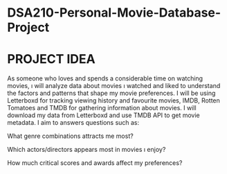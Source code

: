 # DSA210-Personal-Movie-Database-Project

# PROJECT IDEA

As someone who loves and spends a considerable time on watching movies, ı will analyze data about movies ı watched and liked to understand the factors and patterns that shape my movie preferences. I will be using Letterboxd for tracking viewing history and favourite movies, IMDB, Rotten Tomatoes and TMDB for gathering information about movies. I will download my data from Letterboxd and use TMDB API to get movie metadata. I aim to answers questions such as:

What genre combinations attracts me most?

Which actors/directors appears most in movies ı enjoy?

How much critical scores and awards affect my preferences?


